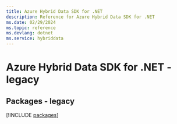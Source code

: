 ```yaml
---
title: Azure Hybrid Data SDK for .NET
description: Reference for Azure Hybrid Data SDK for .NET
ms.date: 02/29/2024
ms.topic: reference
ms.devlang: dotnet
ms.service: hybriddata
---
```

# Azure Hybrid Data SDK for .NET - legacy
## Packages - legacy
[!INCLUDE [packages](hybrid-data-index.md)]